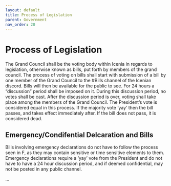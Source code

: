 ```yaml
---
layout: default
title: Process of Legislation
parent: Government
nav_order: 20
---
```


# Process of Legislation

The Grand Council shall be the voting body within Icenia in regards to legislation, otherwise known as bills, put forth by members of the grand council. The process of voting on bills shall start with submission of a bill by one member of the Grand Council to the #Bills channel of the Icenian discord. Bills will then be available for the public to see. For 24 hours a “discussion” period shall be imposed on it. During this discussion period, no votes shall be cast. After the discussion period is over, voting shall take place among the members of the Grand Council. The President’s vote is considered equal in this process. If the majority vote ‘yay’ then the bill passes, and takes effect immediately after. If the bill does not pass, it is considered dead.

## Emergency/Condifential Delcaration and Bills
Bills involving emergency declarations do not have to follow the process seen in F, as they may contain sensitive or time sensitive elements to them. Emergency declarations require a ‘yay’ vote from the President and do not have to have a 24 hour discussion period, and if deemed confidential, may not be posted in any public channel.

... 
